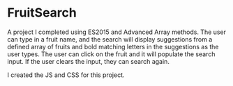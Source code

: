 # FruitSearch

A project I completed using ES2015 and Advanced Array methods. The user can type in a fruit name, and the search will display suggestions from a defined array of fruits and bold matching letters in the suggestions as the user types. The user can click on the fruit and it will populate the search input. If the user clears the input, they can search again. 

I created the JS and CSS for this project.
